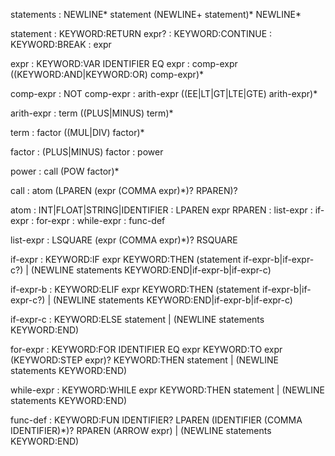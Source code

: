 statements : NEWLINE* statement (NEWLINE+ statement)* NEWLINE\*

statement : KEYWORD:RETURN expr?
: KEYWORD:CONTINUE
: KEYWORD:BREAK
: expr

expr : KEYWORD:VAR IDENTIFIER EQ expr
: comp-expr ((KEYWORD:AND|KEYWORD:OR) comp-expr)\*

comp-expr : NOT comp-expr
: arith-expr ((EE|LT|GT|LTE|GTE) arith-expr)\*

arith-expr : term ((PLUS|MINUS) term)\*

term : factor ((MUL|DIV) factor)\*

factor : (PLUS|MINUS) factor
: power

power : call (POW factor)\*

call : atom (LPAREN (expr (COMMA expr)\*)? RPAREN)?

atom : INT|FLOAT|STRING|IDENTIFIER
: LPAREN expr RPAREN
: list-expr
: if-expr
: for-expr
: while-expr
: func-def

list-expr : LSQUARE (expr (COMMA expr)\*)? RSQUARE

if-expr : KEYWORD:IF expr KEYWORD:THEN
(statement if-expr-b|if-expr-c?)
| (NEWLINE statements KEYWORD:END|if-expr-b|if-expr-c)

if-expr-b : KEYWORD:ELIF expr KEYWORD:THEN
(statement if-expr-b|if-expr-c?)
| (NEWLINE statements KEYWORD:END|if-expr-b|if-expr-c)

if-expr-c : KEYWORD:ELSE
statement
| (NEWLINE statements KEYWORD:END)

for-expr : KEYWORD:FOR IDENTIFIER EQ expr KEYWORD:TO expr
(KEYWORD:STEP expr)? KEYWORD:THEN
statement
| (NEWLINE statements KEYWORD:END)

while-expr : KEYWORD:WHILE expr KEYWORD:THEN
statement
| (NEWLINE statements KEYWORD:END)

func-def : KEYWORD:FUN IDENTIFIER?
LPAREN (IDENTIFIER (COMMA IDENTIFIER)\*)? RPAREN
(ARROW expr)
| (NEWLINE statements KEYWORD:END)
